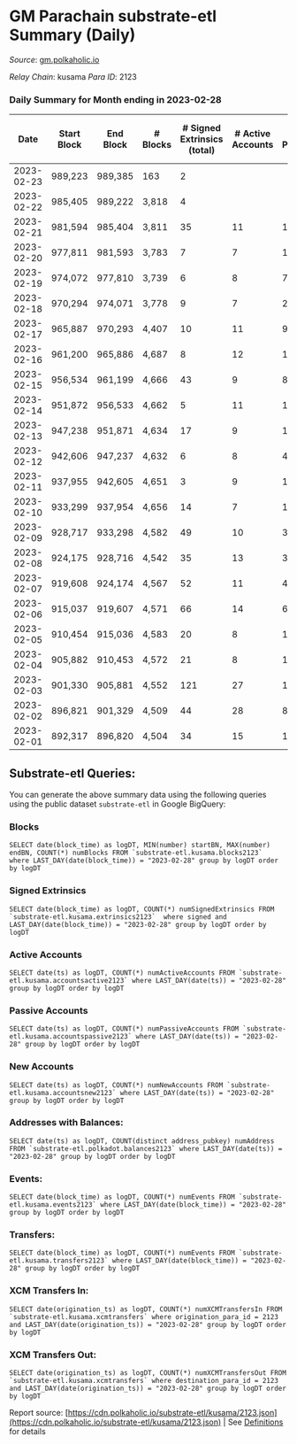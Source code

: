 # GM Parachain substrate-etl Summary (Daily)

_Source_: [gm.polkaholic.io](https://gm.polkaholic.io)

*Relay Chain*: kusama
*Para ID*: 2123



### Daily Summary for Month ending in 2023-02-28


| Date | Start Block | End Block | # Blocks | # Signed Extrinsics (total) | # Active Accounts | # Passive | # New | # Addresses with Balances | # Events | # Transfers | # XCM Transfers In | # XCM Transfers Out | Issues | 
| ---- | ----------- | --------- | -------- | --------------------------- | ----------------- | --------- | ----- | ------------------------- | -------- | ----------- | ------------------ | ------------------- | ------ |
| 2023-02-23 | 989,223 | 989,385 | 163 | 2 |  |  |  |  | 375 | 15  |   |   |  |
| 2023-02-22 | 985,405 | 989,222 | 3,818 | 4 |  |  |  |  | 7,818 | 113  |   |   |  |
| 2023-02-21 | 981,594 | 985,404 | 3,811 | 35 | 11 | 13 |  | 9,105 | 8,599 | 403  |   |   |  |
| 2023-02-20 | 977,811 | 981,593 | 3,783 | 7 | 7 | 1 |  | 9,105 | 7,818 | 182  |   |   |  |
| 2023-02-19 | 974,072 | 977,810 | 3,739 | 6 | 8 | 7 |  | 9,105 | 7,753 | 139  |   |   |  |
| 2023-02-18 | 970,294 | 974,071 | 3,778 | 9 | 7 | 2 |  | 9,105 | 7,732 | 81  |   |   |  |
| 2023-02-17 | 965,887 | 970,293 | 4,407 | 10 | 11 | 9 | 1 | 9,105 | 9,110 | 191  |   |   |  |
| 2023-02-16 | 961,200 | 965,886 | 4,687 | 8 | 12 | 15 | 1 | 9,104 | 9,708 | 199  |   |   |  |
| 2023-02-15 | 956,534 | 961,199 | 4,666 | 43 | 9 | 8 | 1 | 9,103 | 10,280 | 513  |   |   |  |
| 2023-02-14 | 951,872 | 956,533 | 4,662 | 5 | 11 | 14 |  | 9,102 | 9,568 | 166  |   |   |  |
| 2023-02-13 | 947,238 | 951,871 | 4,634 | 17 | 9 | 1 |  | 9,102 | 9,625 | 212  |   |   |  |
| 2023-02-12 | 942,606 | 947,237 | 4,632 | 6 | 8 | 4 |  | 9,102 | 9,402 | 78  |   |   |  |
| 2023-02-11 | 937,955 | 942,605 | 4,651 | 3 | 9 | 1 |  | 9,102 | 9,422 | 90  |   |   |  |
| 2023-02-10 | 933,299 | 937,954 | 4,656 | 14 | 7 | 1 |  | 9,102 | 9,603 | 170  |   |   |  |
| 2023-02-09 | 928,717 | 933,298 | 4,582 | 49 | 10 | 30 |  | 9,102 | 10,100 | 490  |   |   |  |
| 2023-02-08 | 924,175 | 928,716 | 4,542 | 35 | 13 | 31 | 1 | 9,102 | 10,258 | 703  |   |   |  |
| 2023-02-07 | 919,608 | 924,174 | 4,567 | 52 | 11 | 4 |  | 9,101 | 10,346 | 565  |   |   |  |
| 2023-02-06 | 915,037 | 919,607 | 4,571 | 66 | 14 | 6 |  | 9,101 | 10,875 | 1,007  |   |   |  |
| 2023-02-05 | 910,454 | 915,036 | 4,583 | 20 | 8 | 1 |  | 9,101 | 9,600 | 249  |   |   |  |
| 2023-02-04 | 905,882 | 910,453 | 4,572 | 21 | 8 | 1 |  | 9,101 | 9,698 | 360  |   |   |  |
| 2023-02-03 | 901,330 | 905,881 | 4,552 | 121 | 27 | 11 |  | 9,101 | 11,403 | 1,063  |   |   |  |
| 2023-02-02 | 896,821 | 901,329 | 4,509 | 44 | 28 | 8 |  | 9,101 | 10,267 | 734  |   |   |  |
| 2023-02-01 | 892,317 | 896,820 | 4,504 | 34 | 15 | 15 | 1 | 9,101 | 10,061 | 599  |   |   |  |

## Substrate-etl Queries:
You can generate the above summary data using the following queries using the public dataset `substrate-etl` in Google BigQuery:


### Blocks
```
SELECT date(block_time) as logDT, MIN(number) startBN, MAX(number) endBN, COUNT(*) numBlocks FROM `substrate-etl.kusama.blocks2123`  where LAST_DAY(date(block_time)) = "2023-02-28" group by logDT order by logDT
```


### Signed Extrinsics
```
SELECT date(block_time) as logDT, COUNT(*) numSignedExtrinsics FROM `substrate-etl.kusama.extrinsics2123`  where signed and LAST_DAY(date(block_time)) = "2023-02-28" group by logDT order by logDT
```


### Active Accounts
```
SELECT date(ts) as logDT, COUNT(*) numActiveAccounts FROM `substrate-etl.kusama.accountsactive2123` where LAST_DAY(date(ts)) = "2023-02-28" group by logDT order by logDT
```


### Passive Accounts
```
SELECT date(ts) as logDT, COUNT(*) numPassiveAccounts FROM `substrate-etl.kusama.accountspassive2123` where LAST_DAY(date(ts)) = "2023-02-28" group by logDT order by logDT
```


### New Accounts
```
SELECT date(ts) as logDT, COUNT(*) numNewAccounts FROM `substrate-etl.kusama.accountsnew2123` where LAST_DAY(date(ts)) = "2023-02-28" group by logDT order by logDT
```


### Addresses with Balances:
```
SELECT date(ts) as logDT, COUNT(distinct address_pubkey) numAddress FROM `substrate-etl.polkadot.balances2123` where LAST_DAY(date(ts)) = "2023-02-28" group by logDT order by logDT
```


### Events:
```
SELECT date(block_time) as logDT, COUNT(*) numEvents FROM `substrate-etl.kusama.events2123` where LAST_DAY(date(block_time)) = "2023-02-28" group by logDT order by logDT
```


### Transfers:
```
SELECT date(block_time) as logDT, COUNT(*) numEvents FROM `substrate-etl.kusama.transfers2123` where LAST_DAY(date(block_time)) = "2023-02-28" group by logDT order by logDT
```


### XCM Transfers In:
```
SELECT date(origination_ts) as logDT, COUNT(*) numXCMTransfersIn FROM `substrate-etl.kusama.xcmtransfers` where origination_para_id = 2123 and LAST_DAY(date(origination_ts)) = "2023-02-28" group by logDT order by logDT
```


### XCM Transfers Out:
```
SELECT date(origination_ts) as logDT, COUNT(*) numXCMTransfersOut FROM `substrate-etl.kusama.xcmtransfers` where destination_para_id = 2123 and LAST_DAY(date(origination_ts)) = "2023-02-28" group by logDT order by logDT
```



Report source: [https://cdn.polkaholic.io/substrate-etl/kusama/2123.json](https://cdn.polkaholic.io/substrate-etl/kusama/2123.json) | See [Definitions](/DEFINITIONS.md) for details
